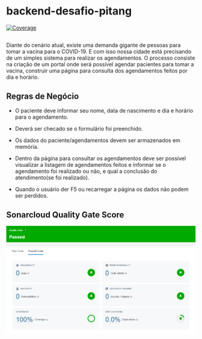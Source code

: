 # backend-desafio-pitang

[![Coverage](https://sonarcloud.io/api/project_badges/measure?project=klauss-m_backend-desafio-pitang&metric=coverage)](https://sonarcloud.io/summary/new_code?id=klauss-m_backend-desafio-pitang)

##

Diante do cenário atual, existe uma demanda gigante de pessoas para tomar a vacina para
o COVID-19. E com isso nossa cidade está precisando de um simples sistema para realizar
os agendamentos.
O processo consiste na criação de um portal onde será possível agendar pacientes para
tomar a vacina, construir uma página para consulta dos agendamentos feitos por dia e
horário.

## Regras de Negócio

- O paciente deve informar seu nome, data de nascimento e dia e horário para o
agendamento.

- Deverá ser checado se o formulário foi preenchido.

- Os dados do paciente/agendamentos devem ser armazenados em memória.

- Dentro da página para consultar os agendamentos deve ser possível visualizar a
listagem de agendamentos feitos e informar se o agendamento foi realizado ou não,
e qual a conclusão do atendimento(se foi realizado).

- Quando o usuário der F5 ou recarregar a página os dados não podem ser perdidos.

## Sonarcloud Quality Gate Score

![Sonar](./sonar.png)
